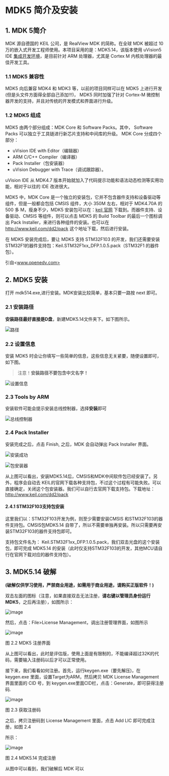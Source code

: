 # MDK5 简介及安装

## 1. MDK 5简介

MDK 源自德国的 KEIL 公司，是 RealView MDK 的简称。在全球 MDK 被超过 10 万的嵌入式开发工程师使用。本项目采用的是：MDK5.14，该版本使用 uVision5 IDE [集成开发环境]，是目前针对 ARM 处理器，尤其是 Cortex M 内核处理器的最佳开发工具。

### 1.1 MDK5 兼容性

MDK5 向后兼容 MDK4 和 MDK3 等，以前的项目同样可以在 MDK5 上进行开发(但是头文件方面得全部自己添加!!!)， MDK5 同时加强了针对 Cortex-M 微控制器开发的支持，并且对传统的开发模式和界面进行升级。

### 1.2 MDK5 组成

MDK5 由两个部分组成：MDK Core 和 Software Packs。其中， Software Packs 可以独立于工具链进行新芯片支持和中间库的升级。
MDK Core 分成四个部分：

- uVision IDE with Editor（编辑器）
- ARM C/C++ Compiler（编译器）
- Pack Installer（包安装器）
- uVision Debugger with Trace（调试跟踪器）。

uVision IDE 从 MDK4.7 版本开始就加入了代码提示功能和语法动态检测等实用功能，相对于以往的 IDE 改进很大。

MDK5 中，MDK Core 是一个独立的安装包，它并不包含器件支持和设备驱动等组件，但是一般都会包括 CMSIS 组件，大小 350M 左右，相对于 MDK4.70A 的 500 多 M，瘦身不少，MDK5 安装包可以在：[keil 官网] 下载到。而器件支持、设备驱动、CMSIS 等组件，则可以点击 MDK5 的 Build Toolbar 的最后一个图标调出 Pack Installer，来进行各种组件的安装。也可以在 <http://www.keil.com/dd2/pack>  这个地址下载，然后进行安装。

在 MDK5 安装完成后，要让 MDK5 支持 STM32F103 的开发，我们还需要安装 STM32F1的器件支持包：Keil.STM32F1xx_DFP.1.0.5.pack（STM32F1 的器件包）。

引自<www.openedv.com>

## 2. MDK5 安装

打开 mdk514.exe,进行安装。MDK安装比较简单，基本只要一路按 next 即可。

### 2.1 安装路径

**安装路径最好直接是D盘**，新建MDK5.14文件夹下。如下图所示。

![路径](image/MDK5.jpg)

### 2.2 设置信息

安装 MDK5 时会让你填写一些简单的信息，这些信息无关紧要，随便设置即可，如下图。

>注意！**安装路径不要包含中文名字！**

![设置信息](image/info.PNG)

### 2.3 Tools by ARM

安装软件可能会提示安装总线控制器，选择**安装**即可

![总线控制器](./image/4.PNG)

### 2.4 Pack Installer

安装完成之后，点击 Finish, 之后，MDK 会自动弹出 Pack Installer 界面。

![安装成功](./image/Image_005.jpg)

![包安装器](image/Image_006.jpg)

从上图可以看出，安装MDK5.14后，CMSIS和MDK中间软件包已经安装了。另外，程序会自动去 KEIL的官网下载各种支持包，不过这个过程有可能失败。可以直接确定，关闭这个包安装器。我们可以自行去官网下载支持包。下载地址：<http://www.keil.com/dd2/pack>

#### 2.4.1 STM32F103支持包安装

这里我们以：STM32F103开发为例，则至少需要安装CMSIS 和STM32F103的器件支持包。CMSIS包MDK5.14 自带了，所以不需要单独再安装。所以只需要再安装STM32F103的器件支持包即可。

支持包文件名为： Keil.STM32F1xx_DFP.1.0.5.pack，我们双击光盘的这个安装包，即可完成 MDK5.14 的安装（此时仅支持STM32F103的开发，其他MCU请自行在官网下载对应的器件支持包）。

## 3. MDK5.14 破解

**(破解仅供学习使用，严禁商业用途，如需用于商业用途，请购买正版软件！)**

双击左面的图标（注意，如果直接双击无法注册，**请右键以管理员身份运行MDK5**，之后再注册），如图所示：

![image](image/Image_008.jpg)

然后，点击：File>License Management，调出注册管理界面，如图所示

![image](image/Image_009.jpg)

图 2.2 MDK5 注册界面

从上图可以看出，此时是评估版，使用上面是有限制的，不能编译超过32K的代码，需要输入注册码以后才可以正常使用。

接下来，我们看看如何注册。首先，运行keygen.exe（要先解压)，在keygen.exe 里面，设置Target为ARM，然后拷贝 MDK License Management 界面里面的 CID 号，到 keygen.exe里面CID栏，点击：Generate，即可获得注册码.

![image](image/Image_010.jpg)

图 2.3 获取注册码

之后，拷贝注册码到 License Management 里面，点击 Add LIC 即可完成注册，如图 2.4

所示：

![image](image/Image_011.jpg)

图 2.4 MDK5.14 完成注册

从图中可以看到，我们破解后 MDK 可以

[keil 官网]: <http://www.keil.com/demo/eval/arm.htm> "http://www.keil.com/demo/eval/arm.htm"

[集成开发环境]: <../../基础概念/集成开发环境.md>
